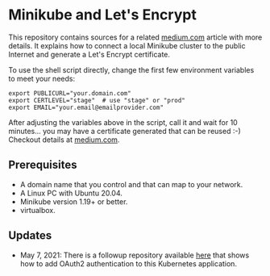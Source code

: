 # Minikube and Let's Encrypt 
This repository contains sources for a related 
[medium.com](https://medium.com/@klaushofrichter/minikube-and-lets-encrypt-6e407aabb8ac) article with more details. 
It explains how to connect a local Minikube cluster to the public Internet and generate
a Let's Encrypt certificate. 

To use the shell script directly, change the first few environment variables to meet your needs:

```
export PUBLICURL="your.domain.com"
export CERTLEVEL="stage"  # use "stage" or "prod"
export EMAIL="your.email@emailprovider.com"
```

After adjusting the variables above in the script, call it and wait for 10 minutes... you may 
have a certificate generated that can be reused :-) Checkout details at [medium.com](https://medium.com/@klaushofrichter/minikube-and-lets-encrypt-6e407aabb8ac).

## Prerequisites
* A domain name that you control and that can map to your network.
* A Linux PC with Ubuntu 20.04.  
* Minikube version 1.19+ or better.
* virtualbox.

## Updates
* May 7, 2021: There is a followup repository available [here](https://github.com/klaushofrichter/Minikube-and-OAuth2) that shows 
  how to add OAuth2 authentication to this Kubernetes application.

